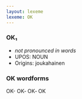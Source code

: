 ```yaml
---
layout: lexeme
lexeme: OK
---
```


###  OK₁

* _not pronounced in words_
* UPOS:  NOUN
* Origins: joukahainen 


### OK wordforms

OK-
OK‐
OK‑
OK


